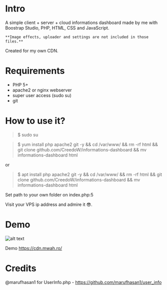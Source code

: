 # Intro
A simple client + server + cloud informations dashboard made by me with Boostrap Studio, PHP,
HTML, CSS and JavaScript.

```**Image effects, uploader and settings are not included in those files.**```

Created for my own CDN.

# Requirements

- PHP 5+
- apache2 or nginx webserver
- super user access (sudo su)
- git

# How to use it?

> $ sudo su

> $ yum install php apache2 git -y && cd /var/www/ && rm -rf html && git clone github.com/CreedoW/informations-dashboard && mv informations-dashboard html

or

> $ apt install php apache2 git -y && cd /var/www/ && rm -rf html && git clone github.com/CreedoW/informations-dashboard && mv informations-dashboard html

Set path to your own folder on index.php:5

Visit your VPS ip address and admire it 😎.


# Demo


![alt text](https://cdn.mwah.ro/i/Po47V.png)



Demo https://cdn.mwah.ro/

# Credits

@marufhasan1 for UserInfo.php - https://github.com/marufhasan1/user_info
